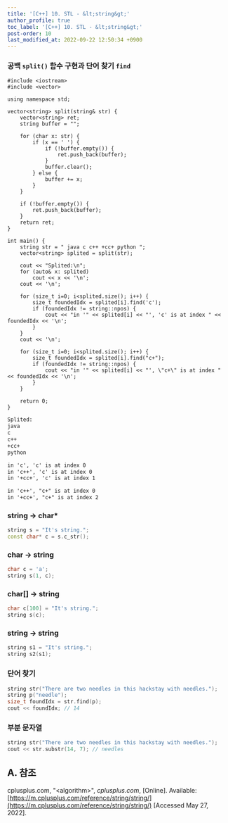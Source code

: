 ```yaml
---
title: '[C++] 10. STL - &lt;string&gt;'
author_profile: true
toc_label: '[C++] 10. STL - &lt;string&gt;'
post-order: 10
last_modified_at: 2022-09-22 12:50:34 +0900
---
```


### 공백 `split()` 함수 구현과 단어 찾기 `find`
```cpp::lineons
#include <iostream>
#include <vector>

using namespace std;

vector<string> split(string& str) {
    vector<string> ret;
    string buffer = "";

    for (char x: str) {
        if (x == ' ') {
            if (!buffer.empty()) {
                ret.push_back(buffer);
            }
            buffer.clear();
        } else {
            buffer += x;
        }
    }

    if (!buffer.empty()) {
        ret.push_back(buffer);
    }
    return ret;
}

int main() {
    string str = " java c c++ +cc+ python ";
    vector<string> splited = split(str);

    cout << "Splited:\n";
    for (auto& x: splited)
        cout << x << '\n';
    cout << '\n';

    for (size_t i=0; i<splited.size(); i++) {
        size_t foundedIdx = splited[i].find('c');
        if (foundedIdx != string::npos) {
            cout << "in '" << splited[i] << "', 'c' is at index " << foundedIdx << '\n';
        }
    }
    cout << '\n';

    for (size_t i=0; i<splited.size(); i++) {
        size_t foundedIdx = splited[i].find("c+");
        if (foundedIdx != string::npos) {
            cout << "in '" << splited[i] << "', \"c+\" is at index " << foundedIdx << '\n';
        }
    }

    return 0;
}
```

```txt
Splited:
java
c
c++
+cc+
python

in 'c', 'c' is at index 0
in 'c++', 'c' is at index 0
in '+cc+', 'c' is at index 1

in 'c++', "c+" is at index 0
in '+cc+', "c+" is at index 2
```

### string → char*
```cpp
string s = "It's string.";
const char* c = s.c_str();
```

### char → string
```cpp
char c = 'a';
string s(1, c);
```

### char[] → string
```cpp
char c[100] = "It's string.";
string s(c);
```

### string → string
```cpp
string s1 = "It's string.";
string s2(s1);
```

### 단어 찾기
```cpp
string str("There are two needles in this hackstay with needles.");
string p("needle");
size_t foundIdx = str.find(p);
cout << foundIdx; // 14
```

### 부분 문자열
```cpp
string str("There are two needles in this hackstay with needles.");
cout << str.substr(14, 7); // needles
```

## A. 참조
cplusplus.com, "&lt;algorithm&gt;", *cplusplus.com*, [Online]. Available: [https://m.cplusplus.com/reference/string/string/](https://m.cplusplus.com/reference/string/string/) [Accessed May 27, 2022].
